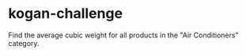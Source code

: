 # kogan-challenge
 Find the average cubic weight for all products in the "Air Conditioners" category.
